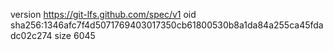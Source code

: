 version https://git-lfs.github.com/spec/v1
oid sha256:1346afc7f4d5071769403017350cb61800530b8a1da84a255ca45fdadc02c274
size 6045
